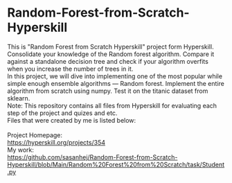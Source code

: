 # Random-Forest-from-Scratch-Hyperskill
This is "Random Forest from Scratch Hyperskill" project form Hyperskill.<br>
Consolidate your knowledge of the Random forest algorithm. Compare it against a standalone decision tree and check if your algorithm overfits when you increase the number of trees in it.<br>
In this project, we will dive into implementing one of the most popular while simple enough ensemble algorithms — Random forest. Implement the entire algorithm from scratch using numpy. Test it on the titanic dataset from sklearn.<br>
Note: This repository contains all files from Hyperskill for evaluating each step of the project and quizes and etc.<br>
Files that were created by me is listed below:<br>
<br>
Project Homepage:<br>
https://hyperskill.org/projects/354<br>
My work:<br>
https://github.com/sasanhej/Random-Forest-from-Scratch-Hyperskill/blob/Main/Random%20Forest%20from%20Scratch/task/Student.py
